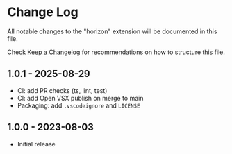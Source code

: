 # Change Log

All notable changes to the "horizon" extension will be documented in this file.

Check [Keep a Changelog](http://keepachangelog.com/) for recommendations on how to structure this file.

## 1.0.1 - 2025-08-29

- CI: add PR checks (ts, lint, test)
- CI: add Open VSX publish on merge to main
- Packaging: add `.vscodeignore` and `LICENSE`

## 1.0.0 - 2023-08-03

- Initial release
